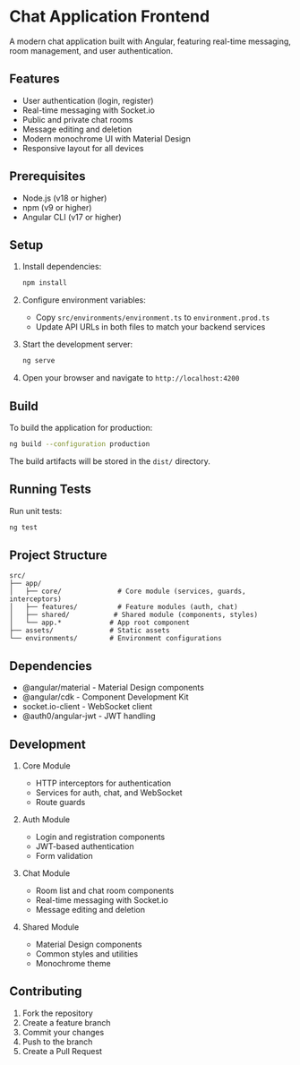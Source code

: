 # Chat Application Frontend

A modern chat application built with Angular, featuring real-time messaging, room management, and user authentication.

## Features

- User authentication (login, register)
- Real-time messaging with Socket.io
- Public and private chat rooms
- Message editing and deletion
- Modern monochrome UI with Material Design
- Responsive layout for all devices

## Prerequisites

- Node.js (v18 or higher)
- npm (v9 or higher)
- Angular CLI (v17 or higher)

## Setup

1. Install dependencies:
   ```bash
   npm install
   ```

2. Configure environment variables:
   - Copy `src/environments/environment.ts` to `environment.prod.ts`
   - Update API URLs in both files to match your backend services

3. Start the development server:
   ```bash
   ng serve
   ```

4. Open your browser and navigate to `http://localhost:4200`

## Build

To build the application for production:

```bash
ng build --configuration production
```

The build artifacts will be stored in the `dist/` directory.

## Running Tests

Run unit tests:
```bash
ng test
```

## Project Structure

```
src/
├── app/
│   ├── core/              # Core module (services, guards, interceptors)
│   ├── features/          # Feature modules (auth, chat)
│   ├── shared/           # Shared module (components, styles)
│   └── app.*            # App root component
├── assets/              # Static assets
└── environments/        # Environment configurations
```

## Dependencies

- @angular/material - Material Design components
- @angular/cdk - Component Development Kit
- socket.io-client - WebSocket client
- @auth0/angular-jwt - JWT handling

## Development

1. Core Module
   - HTTP interceptors for authentication
   - Services for auth, chat, and WebSocket
   - Route guards

2. Auth Module
   - Login and registration components
   - JWT-based authentication
   - Form validation

3. Chat Module
   - Room list and chat room components
   - Real-time messaging with Socket.io
   - Message editing and deletion

4. Shared Module
   - Material Design components
   - Common styles and utilities
   - Monochrome theme

## Contributing

1. Fork the repository
2. Create a feature branch
3. Commit your changes
4. Push to the branch
5. Create a Pull Request
